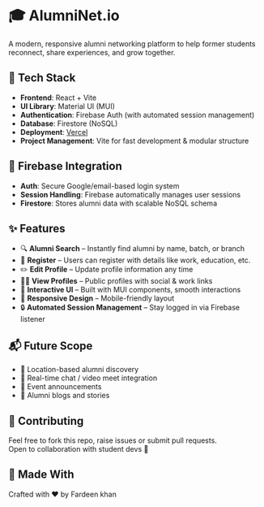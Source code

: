 
# 🎓 AlumniNet.io

A modern, responsive alumni networking platform to help former students reconnect, share experiences, and grow together.

## 🚀 Tech Stack

- **Frontend**: React + Vite  
- **UI Library**: Material UI (MUI)  
- **Authentication**: Firebase Auth (with automated session management)  
- **Database**: Firestore (NoSQL)  
- **Deployment**: [Vercel](https://vercel.com/)  
- **Project Management**: Vite for fast development & modular structure  

## 🔐 Firebase Integration

- **Auth**: Secure Google/email-based login system  
- **Session Handling**: Firebase automatically manages user sessions  
- **Firestore**: Stores alumni data with scalable NoSQL schema  

## ✨ Features

- 🔍 **Alumni Search** – Instantly find alumni by name, batch, or branch  
- 📝 **Register** – Users can register with details like work, education, etc.  
- ✏️ **Edit Profile** – Update profile information any time  
- 🧑‍💼 **View Profiles** – Public profiles with social & work links  
- 💫 **Interactive UI** – Built with MUI components, smooth interactions  
- 📱 **Responsive Design** – Mobile-friendly layout  
- 🔒 **Automated Session Management** – Stay logged in via Firebase listener  


## 📬 Future Scope

- 📍 Location-based alumni discovery  
- 🎥 Real-time chat / video meet integration  
- 📝 Event announcements  
- 📰 Alumni blogs and stories  

## 🤝 Contributing

Feel free to fork this repo, raise issues or submit pull requests.  
Open to collaboration with student devs 🚀  

## 🙌 Made With

Crafted with ❤️ by Fardeen khan

